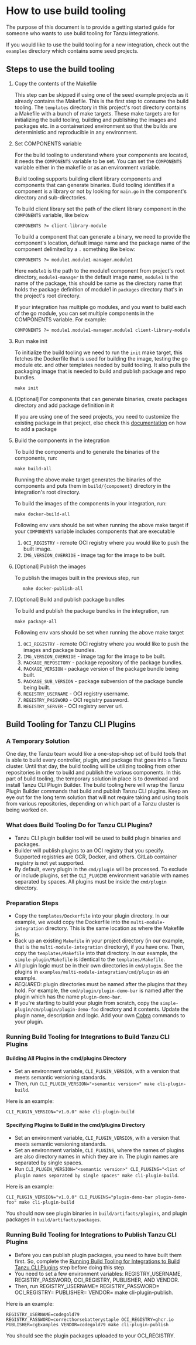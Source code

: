 # How to use build tooling

The purpose of this document is to provide a getting started guide for someone who wants to use build tooling for Tanzu
integrations.

If you would like to use the build tooling for a new integration, check out the `examples` directory which contains 
some seed projects.

## Steps to use the build tooling

1. Copy the contents of the Makefile
   
   This step can be skipped if using one of the seed example projects as it already contains the Makefile.
   This is the first step to consume the build tooling. The `templates` directory in this project's root directory
   contains a Makefile with a bunch of make targets. These make targets are for initializing the build tooling,
   building and publishing the images and packages etc. in a containerized environment so that the builds are
   deterministic and reproducible in any environment.
   

2. Set COMPONENTS variable

   For the build tooling to understand where your components are located, it needs the `COMPONENTS` variable to be set.
   You can set the `COMPONENTS` variable either in the makefile or as an environment variable.
   
   Build tooling supports building client library components and components that can generate binaries. Build tooling
   identifies if a component is a library or not by looking for `main.go` in the component's directory and 
   sub-directories.


   To build client library set the path of the client library component in the `COMPONENTS` variable, like below
   ```
   COMPONENTS ?= client-library-module
   ```
   
   To build a component that can generate a binary, we need to provide the component's location, default image name and 
   the package name of the component delimited by a `.` something like below:

   ```
   COMPONENTS ?= module1.module1-manager.module1
   ```
   
   Here `module1` is the path to the module1 component from project's root directory, `module1-manager`
   is the default image name, `module1` is the name of the package, this should be same as the directory name that
   holds the package definition of module1 in `packages` directory that's in the project's root directory.

   If your integration has multiple go modules, and you want to build each of the go module, you can set multiple components
   in the COMPONENTS variable. For example:

   ```
   COMPONENTS ?= module1.module1-manager.module1 client-library-module
   ```

3. Run make init

   To initialize the build tooling we need to run the `init` make target, this fetches the Dockerfile that is used for
   building the image, testing the go module etc. and other templates needed by build tooling.
   It also pulls the packaging image that is needed to build and publish package and repo bundles.

   ```
   make init
   ```

4. [Optional] For components that can generate binaries, create packages directory and add package definition in it
   
   If you are using one of the seed projects, you need to customize the existing package in that project, else check 
   this [documentation](./add-package.md) on how to add a package

5. Build the components in the integration


   To build the components and to generate the binaries of the components, run:

   ```
   make build-all
   ```

   Running the above make target generates the binaries of the components and puts them in `build/{component}` directory
   in the integration's root directory.

   To build the images of the components in your integration, run:

   ```
   make docker-build-all
   ```
   
   Following env vars should be set when running the above make target if your `COMPONENTS` variable includes components
   that are executable

   1. `OCI_REGISTRY` - remote OCI registry where you would like to push the built image.
   2. `IMG_VERSION_OVERRIDE` - image tag for the image to be built.
   
6. [Optional] Publish the images
   
   To publish the images built in the previous step, run

   ```
      make docker-publish-all
   ```

7. [Optional] Build and publish package bundles 

   To build and publish the package bundles in the integration, run

   ```
   make package-all
   ```

   Following env vars should be set when running the above make target

   1. `OCI_REGISTRY` - remote OCI registry where you would like to push the images and package bundles.
   2. `IMG_VERSION_OVERRIDE` - image tag for the image to be built.
   3. `PACKAGE_REPOSITORY` - package repository of the package bundles.
   4. `PACKAGE_VERSION` - package version of the package bundle being built.
   5. `PACKAGE_SUB_VERSION` - package subversion of the package bundle being built.
   6. `REGISTRY_USERNAME` - OCI registry username.
   7. `REGISTRY_PASSWORD` - OCI registry password.
   8. `REGISTRY_SERVER` - OCI registry server url.

## Build Tooling for Tanzu CLI Plugins

### A Temporary Solution

One day, the Tanzu team would like a one-stop-shop set of build tools that is able to build every controller, plugin, and package that goes into a Tanzu cluster.
Until that day, the build tooling will be utilizing tooling from other repositories in order to build and publish the various components.
In this part of build tooling, the temporary solution in place is to download and install Tanzu CLI Plugin Builder.
The build tooling here will wrap the Tanzu Plugin Builder commands that build and publish Tanzu CLI plugins.
Keep an eye out for the long term solution that will not require taking and using tools from various repositories, depending on which part of a Tanzu cluster is being worked on.

### What does Build Tooling Do for Tanzu CLI Plugins?

- Tanzu CLI plugin builder tool will be used to build plugin binaries and packages.
- Builder will publish plugins to an OCI registry that you specify. Supported registries are GCR, Docker, and others. GitLab container registry is not yet supported.
- By default, every plugin in the `cmd/plugin` will be processed. To exclude or include plugins, set the `CLI_PLUGINS` environment variable with names separated by spaces. All plugins must be inside the `cmd/plugin` directory.

### Preparation Steps

- Copy the `templates/Dockerfile` into your plugin directory. In our example, we would copy the Dockerfile into the `multi-module-integration` directory. This is the same location as where the Makefile is.
- Back up an existing `Makefile` in your project directory (in our example, that is the `multi-module-integration` directory), if you have one. Then, copy the `templates/Makefile` into that directory. In our example, the `simple-plugin/Makefile` is identical to the `templates/Makefile`.
- All plugin logic must be in their own directories in `cmd/plugin`. See the plugins in `examples/multi-module-integration/cmd/plugin` as an example.
- *REQUIRED*: plugin directories must be named after the plugins that they hold. For example, the `cmd/plugin/plugin-demo-bar` is named after the plugin which has the name `plugin-demo-bar`.
- If you're starting to build your plugin from scratch, copy the `simple-plugin/cm/plugin/plugin-demo-foo` directory and it contents. Update the plugin name, description and logic. Add your own [Cobra](https://github.com/spf13/cobra) commands to your plugin.

### Running Build Tooling for Integrations to Build Tanzu CLI Plugins

#### Building All Plugins in the cmd/plugins Directory

- Set an environment variable, `CLI_PLUGIN_VERSION`, with a version that meets semantic versioning standards.
- Then, run `CLI_PLUGIN_VERSION="<semantic version>" make cli-plugin-build`.

Here is an example:

```shell
CLI_PLUGIN_VERSION="v1.0.0" make cli-plugin-build
```

#### Specifying Plugins to Build in the cmd/plugins Directory

- Set an environment variable, `CLI_PLUGIN_VERSION`, with a version that meets semantic versioning standards.
- Set an environment variable, `CLI_PLUGINS`, where the names of plugins are also directory names in which they are in. The plugin names are separated by single spaces.
- Run `CLI_PLUGIN_VERSION="<semantic version>" CLI_PLUGINS="<list of plugin names separated by single spaces" make cli-plugin-build`.

Here is an example:

```shell
CLI_PLUGIN_VERSION="v1.0.0" CLI_PLUGINS="plugin-demo-bar plugin-demo-foo" make cli-plugin-build
```

You should now see plugin binaries in `build/artifacts/plugins`, and plugin packages in `build/artifacts/packages`.

### Running Build Tooling for Integrations to Publish Tanzu CLI Plugins

- Before you can publish plugin packages, you need to have built them first. So, complete the [Running Build Tooling for Integrations to Build Tanzu CLI Plugins](#running-build-tooling-for-integrations-to-build-tanzu-cli-plugins) step before doing this step.
- You need to set a few environment variables: REGISTRY_USERNAME, REGISTRY_PASSWORD, OCI_REGISTRY, PUBLISHER, AND VENDOR.
- Then, run REGISTRY_USERNAME=<username> REGISTRY_PASSWORD=<password> OCI_REGISTRY=<registry> PUBLISHER=<your organization> VENDOR=<plugin author> make cli-plugin-publish.

Here is an example:

```shell
REGISTRY_USERNAME=codegold79 REGISTRY_PASSWORD=correcthorsebatterystaple OCI_REGISTRY=ghcr.io PUBLISHER=cgExamples VENDOR=codegold79 make cli-plugin-publish
```

You should see the plugin packages uploaded to your OCI_REGISTRY.
